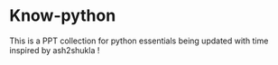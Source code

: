 # Know-python
This is a PPT collection for python essentials being updated with time
inspired by ash2shukla !

